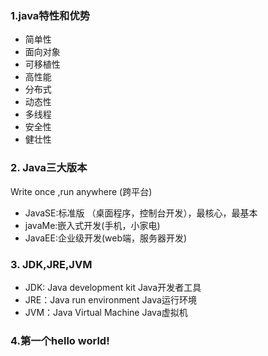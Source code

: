 ### 1.java特性和优势

- 简单性
- 面向对象
- 可移植性
- 高性能
- 分布式
- 动态性
- 多线程
- 安全性
- 健壮性

### 2. Java三大版本

Write once ,run anywhere (跨平台)

- JavaSE:标准版 （桌面程序，控制台开发），最核心，最基本
- javaMe:嵌入式开发(手机，小家电)
- JavaEE:企业级开发(web端，服务器开发)

### 3. JDK,JRE,JVM

- JDK: Java development kit  Java开发者工具
- JRE：Java run environment Java运行环境
- JVM：Java Virtual Machine Java虚拟机

### 4.第一个hello world!

​	